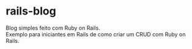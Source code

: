 # rails-blog
Blog simples feito com Ruby on Rails.<br>
Exemplo para iniciantes em Rails de  como criar um CRUD com Ruby on Rails.
